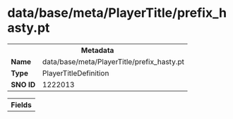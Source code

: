 <h1>data/base/meta/PlayerTitle/prefix_hasty.pt</h1><table><tr><th colspan="100%">Metadata</th></tr><tr><td><b>Name</b></td><td>data/base/meta/PlayerTitle/prefix_hasty.pt</td></tr><tr><td><b>Type</b></td><td>PlayerTitleDefinition</td></tr><tr><td><b>SNO ID</b></td><td>1222013</td></tr></table>

<table><tr><th colspan="100%">Fields</th></tr></table>

